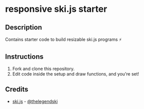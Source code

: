 # responsive ski.js starter

## Description
Contains starter code to build resizable ski.js programs ⚡

## Instructions
1. Fork and clone this repository.
2. Edit code inside the setup and draw functions, and you're set!

## Credits
- [ski.js](https://github.com/thelegendski/ski.js) - [@thelegendski](https://github.com/thelegendski)
